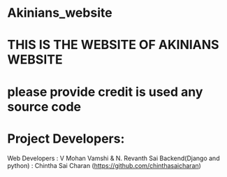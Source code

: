 # Akinians_website

# THIS IS THE WEBSITE OF AKINIANS WEBSITE 

# please provide credit is used any source code

# Project Developers:
   Web Developers :  V Mohan Vamshi & N. Revanth Sai
   Backend(Django and python) : Chintha Sai Charan  (https://github.com/chinthasaicharan)
                 
